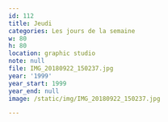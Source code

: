 ```yaml
---
id: 112
title: Jeudi
categories: Les jours de la semaine
w: 80
h: 80
location: graphic studio
note: null
file: IMG_20180922_150237.jpg
year: '1999'
year_start: 1999
year_end: null
image: /static/img/IMG_20180922_150237.jpg

---
```

